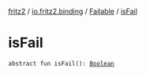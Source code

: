 [fritz2](../../index.md) / [io.fritz2.binding](../index.md) / [Failable](index.md) / [isFail](./is-fail.md)

# isFail

`abstract fun isFail(): `[`Boolean`](https://kotlinlang.org/api/latest/jvm/stdlib/kotlin/-boolean/index.html)